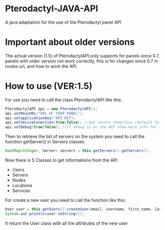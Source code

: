 # Pterodactyl-JAVA-API
 A java adaptation for the use of the Pterodactyl panel API

# Important about older versions
The actual version (1.5) of PterodactylAPI only supports for panels since 0.7, panels
with older version not work correctly, this is for changes since 0.7 in routes url, and how to work the API.

# How to use (VER:1.5)
For use you need to call the class PterodactylAPI like this:
```java 
PterodactylAPI api = new PterodactylAPI();
api.setMainURL("URL OF YOUR PANEL");
api.setapplicationKey("API KEY);
api.setSecureConection(true|false); //Set secure conection (default false)
api.setDebug(true|false); //If debug is on the API show more info for testing.
```
Then to retrieve the list of servers on the system you need to call the function getServer() in Servers classes
```java
HashMap<Integer, Server> servers = this.getServers().getServers();
```

Now there is 5 Classes to get informations from the API
- Users
- Servers
- Nodes
- Locations
- Services

For create a new user you need to call the function like this: 
```java
User user = this.getUsers().createUser(email, username, first_name, last_name, password, root_admin);
System.out.println(user.toString());
```
It return the User class with all the attributes of the new user
